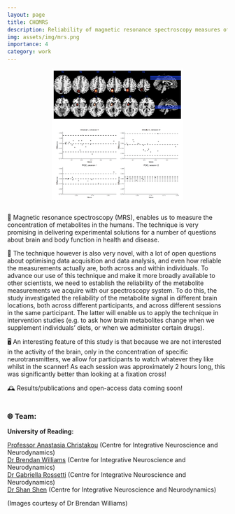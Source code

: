 ```yaml
---
layout: page
title: CHOMRS
description: Reliability of magnetic resonance spectroscopy measures of brain metabolites
img: assets/img/mrs.png
importance: 4
category: work
---
```


<div style="display: flex; justify-content: center; align-items: center;">
  <img src='/assets/img/mrs.png' alt='MRS diagram' width='300' height='300'>
</div>
<br>

🧠 Magnetic resonance spectroscopy (MRS), enables us to measure the concentration of metabolites in the humans. The technique is very promising in delivering experimental solutions for a number of questions about brain and body function in health and disease. 

🤔 ​The technique however is also very novel, with a lot of open questions about optimising data acquisition and data analysis, and even how reliable the measurements actually are, both across and within individuals. ​To advance our use of this technique and make it more broadly available to other scientists, we need to establish the reliability of the metabolite measurements we acquire with our spectroscopy system. To do this, the study investigated the reliability of the metabolite signal in different brain locations, both across different participants, and across different sessions in the same participant. The latter will enable us to apply the technique in intervention studies (e.g. to ask how brain metabolites change when we supplement individuals’ diets, or when we administer certain drugs).​​ 

🖥️ An interesting feature of this study is that because we are not interested in the activity of the brain, only in the concentration of specific neurotransmitters, we allow for participants to watch whatever they like whilst in the scanner! As each session was approximately 2 hours long, this was significantly better than looking at a fixation cross!

🕰️ Results/publications and open-access data coming soon!
<br>
<br>
### 🌐 Team: 
  
  
**University of Reading:**

[Professor Anastasia Christakou](https://anastasia.christakou.org/) (Centre for Integrative Neuroscience and Neurodynamics)  
[Dr Brendan Williams](https://neurobren.com/) (Centre for Integrative Neuroscience and Neurodynamics)  
[Dr Gabriella Rossetti](https://research.reading.ac.uk/cinn/gabs-rossetti/) (Centre for Integrative Neuroscience and Neurodynamics)  
[Dr Shan Shen](https://www.reading.ac.uk/technical-services/meet-the-team/shan-shen) (Centre for Integrative Neuroscience and Neurodynamics)  
  
(Images courtesy of Dr Brendan Williams)